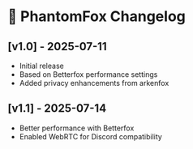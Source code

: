 # 📜 PhantomFox Changelog

## [v1.0] - 2025-07-11
- Initial release
- Based on Betterfox performance settings
- Added privacy enhancements from arkenfox


## [v1.1] - 2025-07-14
- Better performance with Betterfox
- Enabled WebRTC for Discord compatibility
